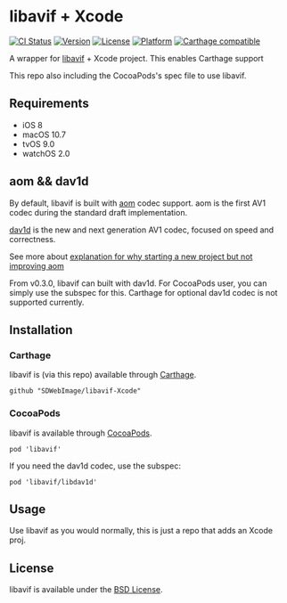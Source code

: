 # libavif + Xcode

[![CI Status](http://img.shields.io/travis/SDWebImage/libavif-Xcode.svg?style=flat)](https://travis-ci.org/SDWebImage/libavif-Xcode)
[![Version](https://img.shields.io/cocoapods/v/libavif.svg?style=flat)](http://cocoapods.org/pods/libavif)
[![License](https://img.shields.io/cocoapods/l/libavif.svg?style=flat)](http://cocoapods.org/pods/libavif)
[![Platform](https://img.shields.io/cocoapods/p/libavif.svg?style=flat)](http://cocoapods.org/pods/libavif)
[![Carthage compatible](https://img.shields.io/badge/Carthage-compatible-4BC51D.svg?style=flat)](https://github.com/SDWebImage/libavif-Xcode)

A wrapper for [libavif](https://github.com/AOMediaCodec/libavif) + Xcode project.
This enables Carthage support

This repo also including the CocoaPods's spec file to use libavif.

## Requirements

+ iOS 8
+ macOS 10.7
+ tvOS 9.0
+ watchOS 2.0

## aom && dav1d

By default, libavif is built with [aom](https://aomedia.googlesource.com/aom/) codec support. aom is the first AV1 codec during the standard draft implementation.

[dav1d](https://github.com/videolan/dav1d) is the new and next generation AV1 codec, focused on speed and correctness.

See more about [explanation for why starting a new project but not improving aom](https://github.com/videolan/dav1d#why-do-you-not-improve-libaom-rather-than-starting-a-new-project)

From v0.3.0, libavif can built with dav1d. For CocoaPods user, you can simply use the subspec for this. Carthage for optional dav1d codec is not supported currently.

## Installation

### Carthage

libavif is (via this repo) available through [Carthage](https://github.com/Carthage/Carthage).

```
github "SDWebImage/libavif-Xcode"
```

### CocoaPods

libavif is available through [CocoaPods](https://github.com/CocoaPods/CocoaPods).

```
pod 'libavif'
```

If you need the dav1d codec, use the subspec:
```
pod 'libavif/libdav1d'
```

## Usage

Use libavif as you would normally, this is just a repo that adds an Xcode proj.

## License

libavif is available under the [BSD License](https://github.com/AOMediaCodec/libavif/blob/master/LICENSE).


